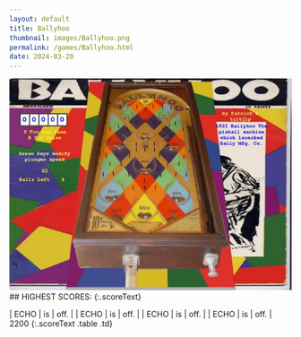 ```yaml
---
layout: default
title: Ballyhoo
thumbnail: images/Ballyhoo.png
permalink: /games/Ballyhoo.html
date: 2024-03-20
---
```


<img src="../images/Ballyhoo.png" class="gameThumbnail img-fluid mx-auto align-middle">
## HIGHEST SCORES:
{:.scoreText}

| ECHO | is | off. | 
| ECHO | is | off. | 
| ECHO | is | off. | 
| ECHO | is | off. | 
2200 
{:.scoreText .table .td}
